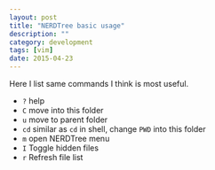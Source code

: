 ```yaml
---
layout: post
title: "NERDTree basic usage"
description: ""
category: development
tags: [vim]
date: 2015-04-23
---
```


Here I list same commands I think is most useful.  


* `?`     help
* `C`     move into this folder
* `u`     move to parent folder
* `cd`    similar as `cd` in shell, change `PWD` into this folder
* `m`     open NERDTree menu
* `I`     Toggle hidden files
* `r`     Refresh file list
